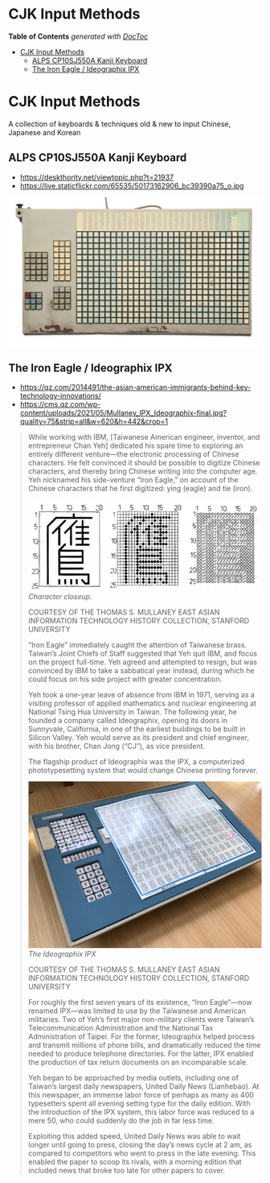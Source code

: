 


# CJK Input Methods

<!-- START doctoc generated TOC please keep comment here to allow auto update -->
<!-- DON'T EDIT THIS SECTION, INSTEAD RE-RUN doctoc TO UPDATE -->
**Table of Contents**  *generated with [DocToc](https://github.com/thlorenz/doctoc)*

- [CJK Input Methods](#cjk-input-methods)
  - [ALPS CP10SJ550A Kanji Keyboard](#alps-cp10sj550a-kanji-keyboard)
  - [The Iron Eagle / Ideographix IPX](#the-iron-eagle--ideographix-ipx)

<!-- END doctoc generated TOC please keep comment here to allow auto update -->


# CJK Input Methods


A collection of keyboards &amp; techniques old &amp; new to input Chinese, Japanese and Korean

## ALPS CP10SJ550A Kanji Keyboard

* https://deskthority.net/viewtopic.php?t=21937
* https://live.staticflickr.com/65535/50173162906_bc39390a75_o.jpg

![](ALPS%20CP10SJ550A%20Kanji%20Keyboard/50173162906_bc39390a75_o.small.jpg)


## The Iron Eagle / Ideographix IPX

* https://qz.com/2014491/the-asian-american-immigrants-behind-key-technology-innovations/
* https://cms.qz.com/wp-content/uploads/2021/05/Mullaney_IPX_Ideographix-final.jpg?quality=75&strip=all&w=620&h=442&crop=1


> While working with IBM, [Taiwanese American engineer, inventor, and entrepreneur Chan Yeh] dedicated his
> spare time to exploring an entirely different venture—the electronic processing of Chinese characters. He
> felt convinced it should be possible to digitize Chinese characters, and thereby bring Chinese writing
> into the computer age. Yeh nicknamed his side-venture “Iron Eagle,” on account of the Chinese characters
> that he first digitized: ying (eagle) and tie (iron).
>
> ![](IPX/Chinese-character.jpg)
> *Character closeup.*
>
> COURTESY OF THE THOMAS S. MULLANEY EAST ASIAN INFORMATION TECHNOLOGY HISTORY COLLECTION, STANFORD
> UNIVERSITY
>
> “Iron Eagle” immediately caught the attention of Taiwanese brass. Taiwan’s Joint Chiefs of Staff suggested
> that Yeh quit IBM, and focus on the project full-time. Yeh agreed and attempted to resign, but was
> convinced by IBM to take a sabbatical year instead, during which he could focus on his side project with
> greater concentration.
>
> Yeh took a one-year leave of absence from IBM in 1971, serving as a visiting professor of applied
> mathematics and nuclear engineering at National Tsing Hua University in Taiwan. The following year, he
> founded a company called Ideographix, opening its doors in Sunnyvale, California, in one of the earliest
> buildings to be built in Silicon Valley. Yeh would serve as its president and chief engineer, with his
> brother, Chan Jong (“CJ”), as vice president.
>
> The flagship product of Ideographix was the IPX, a computerized phototypesetting system that would change
> Chinese printing forever.
>
> ![](IPX/Mullaney_IPX_Ideographix-final.jpg)
> *The Ideographix IPX*
>
> COURTESY OF THE THOMAS S. MULLANEY EAST ASIAN INFORMATION TECHNOLOGY HISTORY COLLECTION, STANFORD
> UNIVERSITY
>
> For roughly the first seven years of its existence, “Iron Eagle”—now renamed IPX—was limited to use by the
> Taiwanese and American militaries. Two of Yeh’s first major non-military clients were Taiwan’s
> Telecommunication Administration and the National Tax Administration of Taipei. For the former,
> Ideographix helped process and transmit millions of phone bills, and dramatically reduced the time needed
> to produce telephone directories. For the latter, IPX enabled the production of tax return documents on an
> incomparable scale.
>
> Yeh began to be approached by media outlets, including one of Taiwan’s largest daily newspapers, United
> Daily News (Lianhebao). At this newspaper, an immense labor force of perhaps as many as 400 typesetters
> spent all evening setting type for the daily edition. With the introduction of the IPX system, this labor
> force was reduced to a mere 50, who could suddenly do the job in far less time.
>
> Exploiting this added speed, United Daily News was able to wait longer until going to press, closing the
> day’s news cycle at 2 am, as compared to competitors who went to press in the late evening. This enabled
> the paper to scoop its rivals, with a morning edition that included news that broke too late for other
> papers to cover.



